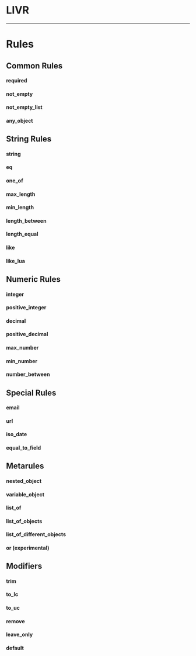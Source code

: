 
# LIVR

---

# Rules

## Common Rules

#### required


#### not\_empty


#### not\_empty\_list


#### any\_object


## String Rules

#### string


#### eq


#### one\_of


#### max\_length


#### min\_length


#### length\_between


#### length\_equal


#### like


#### like_lua


## Numeric Rules

#### integer


#### positive\_integer


#### decimal


#### positive\_decimal


#### max\_number


#### min\_number


#### number\_between


## Special Rules

#### email


#### url


#### iso\_date


#### equal\_to\_field


## Metarules

#### nested\_object


#### variable\_object


#### list\_of


#### list\_of\_objects


#### list\_of\_different\_objects


#### or \(experimental\)


## Modifiers

#### trim


#### to\_lc


#### to\_uc


#### remove


#### leave\_only


#### default

